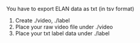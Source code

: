 You have to export ELAN data as txt (in tsv format)

1. Create ./video, ./label
2. Place your raw video file under ./video
3. Place your txt label data under ./label